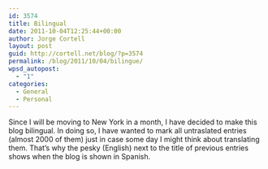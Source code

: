 ```yaml
---
id: 3574
title: Bilingual
date: 2011-10-04T12:25:44+00:00
author: Jorge Cortell
layout: post
guid: http://cortell.net/blog/?p=3574
permalink: /blog/2011/10/04/bilingue/
wpsd_autopost:
  - "1"
categories:
  - General
  - Personal
---
```

Since I will be moving to New York in a month, I have decided to make this blog bilingual. In doing so, I have wanted to mark all untraslated entries (almost 2000 of them) just in case some day I might think about translating them. That&#8217;s why the pesky (English) next to the title of previous entries shows when the blog is shown in Spanish.